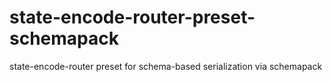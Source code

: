 # state-encode-router-preset-schemapack
state-encode-router preset for schema-based serialization via schemapack
